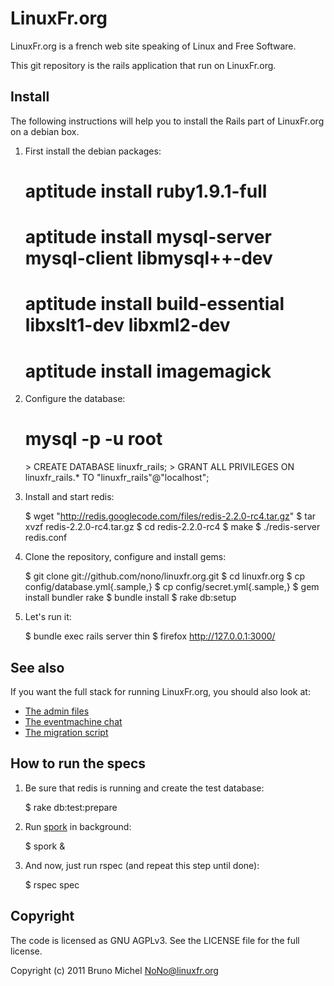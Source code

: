 LinuxFr.org
===========

LinuxFr.org is a french web site speaking of Linux and Free Software.

This git repository is the rails application that run on LinuxFr.org.


Install
-------

The following instructions will help you to install the Rails part of
LinuxFr.org on a debian box.

1) First install the debian packages:

    # aptitude install ruby1.9.1-full
    # aptitude install mysql-server mysql-client libmysql++-dev
    # aptitude install build-essential libxslt1-dev libxml2-dev
    # aptitude install imagemagick

2) Configure the database:

    # mysql -p -u root
    <enter your root password for mysql>
    > CREATE DATABASE linuxfr_rails;
    > GRANT ALL PRIVILEGES ON linuxfr_rails.* TO "linuxfr_rails"@"localhost";

3) Install and start redis:

    $ wget "http://redis.googlecode.com/files/redis-2.2.0-rc4.tar.gz"
    $ tar xvzf redis-2.2.0-rc4.tar.gz
    $ cd redis-2.2.0-rc4
    $ make
    $ ./redis-server redis.conf

4) Clone the repository, configure and install gems:

    $ git clone git://github.com/nono/linuxfr.org.git
    $ cd linuxfr.org
    $ cp config/database.yml{.sample,}
    $ cp config/secret.yml{.sample,}
    $ gem install bundler rake
    $ bundle install
    $ rake db:setup

5) Let's run it:

    $ bundle exec rails server thin
    $ firefox http://127.0.0.1:3000/


See also
--------

If you want the full stack for running LinuxFr.org, you should also look at:

* [The admin files](http://github.com/nono/admin-linuxfr.org)
* [The eventmachine chat](http://github.com/nono/Board-LinuxFr.org)
* [The migration script](http://github.com/nono/migration-linuxfr.org)


How to run the specs
--------------------

1) Be sure that redis is running and create the test database:

    $ rake db:test:prepare

2) Run [spork](https://github.com/timcharper/spork) in background:

    $ spork &

3) And now, just run rspec (and repeat this step until done):

    $ rspec spec


Copyright
---------

The code is licensed as GNU AGPLv3. See the LICENSE file for the full license.

Copyright (c) 2011 Bruno Michel <NoNo@linuxfr.org>

